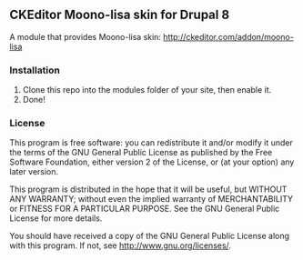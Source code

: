 CKEditor Moono-lisa skin for Drupal 8
--------------------------------------

A module that provides Moono-lisa skin: http://ckeditor.com/addon/moono-lisa

### Installation

1. Clone this repo into the modules folder of your site, then enable it.
2. Done!

### License

This program is free software: you can redistribute it and/or modify
it under the terms of the GNU General Public License as published by
the Free Software Foundation, either version 2 of the License, or
(at your option) any later version.

This program is distributed in the hope that it will be useful,
but WITHOUT ANY WARRANTY; without even the implied warranty of
MERCHANTABILITY or FITNESS FOR A PARTICULAR PURPOSE.  See the
GNU General Public License for more details.

You should have received a copy of the GNU General Public License
along with this program.  If not, see <http://www.gnu.org/licenses/>.
